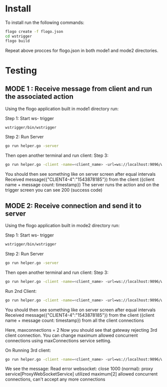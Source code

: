 # Install
To install run the following commands:

```bash
flogo create -f flogo.json
cd wstrigger
flogo build
```

Repeat above procces for flogo.json in both mode1 and mode2 directories.

# Testing
## MODE 1 : Receive message from client and run the associated action
Using the flogo application built in mode1 directory run:

Step 1: Start ws- trigger
```bash
wstrigger/bin/wstrigger
```

Step 2: Run Server
```bash
go run helper.go -server
```

Then open another terminal and run client:
Step 3:
```bash
go run helper.go -client -name=<client_name> -url=ws://localhost:9096/ws
```


You should then see something like on server screen after equal intervals
Received message({"CLIENT4-4":"1543878185"}) from the client ({client name + message count: timestamp})
The server runs the action and on the trigger screen you can see 200 (success code)

## MODE 2: Receive connection and send it to server
Using the flogo application built in mode2 directory run:

Step 1: Start ws- trigger
```bash
wstrigger/bin/wstrigger
```

Step 2: Run Server
```bash
go run helper.go -server
```

Then open another terminal and run client:
Step 3:
```bash
go run helper.go -client -name=<client_name> -url=ws://localhost:9096/ws
```

Run 2nd Client:
```bash
go run helper.go -client -name=<client_name> -url=ws://localhost:9096/ws
```

You should then see something like on server screen after equal intervals
Received message({"CLIENT4-4":"1543878185"}) from the client ({client name + message count: timestamp})
from all the client connections

Here, maxconnections = 2
Now you should see that gateway rejecting 3rd client connection.
You can change maximum allowed concurrent connections using maxConnections service setting.

On Running 3rd client:
```bash
go run helper.go -client -name=<client_name> -url=ws://localhost:9096/ws
```

We see the message:
Read error websocket: close 1000 (normal): proxy service[ProxyWebSocketService] utilized maximum[2]
allowed concurrent connections, can't accept any more connections
